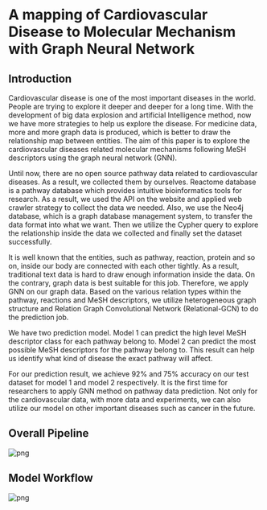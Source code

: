 # A mapping of  Cardiovascular Disease to Molecular Mechanism with Graph Neural Network 

## Introduction
Cardiovascular disease is one of the most important diseases in the world. People are trying to explore it deeper and deeper for a long time. With the development of big data explosion and artificial Intelligence method, now we have more strategies to help us explore the disease. For medicine data, more and more graph data is produced, which is better to draw the relationship map between entities. The aim of this paper is to explore the cardiovascular diseases related molecular mechanisms following MeSH descriptors using the graph neural network (GNN).

Until now, there are no open source pathway data related to cardiovascular diseases. As a result, we collected them by ourselves. Reactome database is a pathway database which provides intuitive bioinformatics tools for research. As a result, we used the API on the website and applied web crawler strategy to collect the data we needed. Also, we use the Neo4j database, which is a graph database management system, to transfer the data format into what we want. Then we utilize the Cypher query to explore the relationship inside the data we collected and finally set the dataset successfully.

It is well known that the entities, such as pathway, reaction, protein and so on, inside our body are connected with each other tightly. As a result, traditional text data is hard to draw enough information inside the data. On the contrary, graph data is best suitable for this job. Therefore, we apply GNN on our graph data. Based on the various relation types within the pathway, reactions and MeSH descriptors, we utilize heterogeneous graph structure and Relation Graph Convolutional Network (Relational-GCN) to do the prediction job. 

We have two prediction model. Model 1 can predict the high level MeSH descriptor class for each pathway belong to. Model 2 can predict the most possible MeSH descriptors for the pathway belong to. This result can help us identify what kind of disease the exact pathway will affect.

For our prediction result, we achieve 92% and 75% accuracy on our test dataset for model 1 and model 2 respectively. It is the first time for researchers to apply GNN method on pathway data prediction. Not only for the cardiovascular data, with more data and experiments, we can also utilize our model on other important diseases such as cancer in the future. 

## Overall Pipeline
![png](https://github.com/pinglab-intern/mesh2molecules/tree/master/images/pipeline.png)

## Model Workflow
![png](https://github.com/pinglab-intern/mesh2molecules/tree/master/images/workflow.png)

